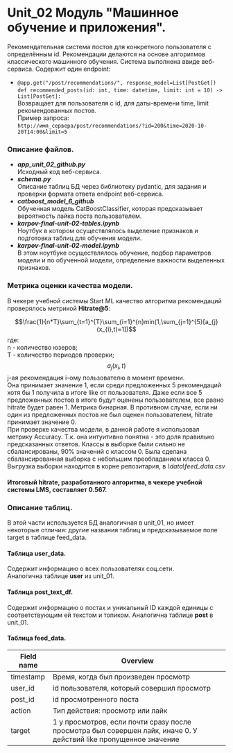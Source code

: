# Unit_02 Модуль "Машинное обучение и приложения".  
Рекомендательная система постов для конкретного пользователя с определённым id. Рекомендации делаются на основе алгоритмов классического машинного обучения. Система выполнена ввиде веб-сервиса. Содержит один endpoint:  
* `@app.get("/post/recommendations/", response_model=List[PostGet])`  
`def recommended_posts(id: int, time: datetime, limit: int = 10) -> List[PostGet]:`  
Возвращает для пользователя с id, для даты-времени time, limit рекомендованных постов.  
Пример запроса:  
`http://имя_сервера/post/recommendations/?id=200&time=2020-10-20T14:00&limit=5`  

### Описание файлов.  
* ___app_unit_02_github.py___  
Исходный код веб-сервиса.
* ___schema.py___  
Описание таблиц БД через библиотеку pydantic, для задания и проверки формата ответа endpoint веб-сервиса.
* ___catboost_model_6_github___  
Обученная модель CatBoostClassifier, которая предсказывает вероятность лайка поста пользователем.  
* ___karpov-final-unit-02-tables.ipynb___  
Ноутбук в котором осуществлялось выделение признаков и подготовка таблиц для обучения модели.
* ___karpov-final-unit-02-model.ipynb___  
В этом ноутбуке осуществлялось обучение, подбор параметров модели и по обученной модели, определение важности выделенных признаков.  

### Метрика оценки качества модели.
В чекере учебной системы Start ML качество алгоритма рекомендаций проверялось метрикой __Hitrate@5__:

$$\frac{1}{n*T}\sum_{t=1}^{T}\sum_{i=1}^{n}min(1,\sum_{j=1}^{5}[a_{j}(x_{i},t)=1])$$
где:  
n - количество юзеров;  
T - количество периодов проверки;  
$$a_{j}(x_{i},t)$$ j-ая рекомендация i-ому пользователю в момент времени.  
Она принимает значение 1, если среди предложенных 5 рекомендаций хотя бы 1 получила в итоге like от пользователя. Даже если все 5 предложенных постов в итоге будут оценены пользователем, все равно hitrate будет равен 1. Метрика бинарная. В противном случае, если ни один из предложенных постов не был оценен пользователем, hitrate  принимает значение 0.  
При проверке качества модели, в данной работе я использовал метрику Accuracy. Т.к. она интуитивно понятна - это доля правильно предсказанных ответов. Классы в выборке были сильно не сбалансированы, 90% значений с классом 0. Была сделана сбалансированная выборка с небольшим преобладанием класса 0. Выгрузка выборки находится в корне репозитария, в *\data\feed_data.csv*

#### Итоговый hitrate, разработанного алгоритма, в чекере учебной системы LMS, составляет 0.567.  
 

### Описание таблиц.  
В этой части используется БД аналогичная в unit_01, но имеет некоторые отличия: другие названия таблиц и предсказываемое поле target в таблице feed_data.  
#### Таблица user_data. 

Cодержит информацию о всех пользователях соц.сети.  
Аналогична таблице __user__ из unit_01.

#### Таблица post_text_df.  
Содержит информацию о постах и уникальный ID каждой единицы с соответствующим ей текстом и топиком.  Аналогична таблице __post__ в unit_01.  

#### Таблица feed_data.  
| Field name | Overview |
| --------------- | ------------------ |  
| timestamp | Время, когда был произведен просмотр |  
| user_id | id пользователя, который совершил просмотр |  
| post_id | id просмотренного поста |  
| action | Тип действия: просмотр или лайк |  
| target | 1 у просмотров, если почти сразу после просмотра был совершен лайк, иначе 0. У действий like пропущенное значение |
